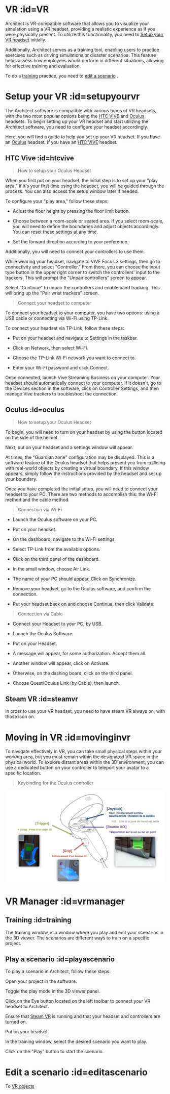 # VR :id=VR

Architect is VR-compatible software that allows you to visualize your simulation using a VR headset, providing a realistic experience as if you were physically present. To utilize this functionality, you need to [Setup your VR headset](#setupyourvr) initially.

Additionally, Architect serves as a training tool, enabling users to practice exercises such as driving simulations or disaster scenarios. This feature helps assess how employees would perform in different situations, allowing for effective training and evaluation. 

To do a [training](#training) practice, you need to [edit a scenario](#editascenario) .

# Setup your VR :id=setupyourvr

The Architect software is compatible with various types of VR headsets, with the two most popular options being the [HTC VIVE](#htcvive) and [Oculus](#oculus) headsets. To begin setting up your VR headset and start utilizing the Architect software, you need to configure your headset accordingly.

Here, you will find a guide to help you set up your VR headset. If you have an [Oculus](#oculus) headset. If you have an [HTC VIVE](#htcvive) headset.

## HTC Vive :id=htcvive

>How to setup your Oculus Headset

When you first put on your headset, the initial step is to set up your "play area." If it's your first time using the headset, you will be guided through the process. You can also access the setup window later if needed.

To configure your "play area," follow these steps:

- Adjust the floor height by pressing the floor limit button.

- Choose between a room-scale or seated area. If you select room-scale, you will need to define the boundaries and adjust objects accordingly. You can reset these settings at any time.

- Set the forward direction according to your preference.

Additionally, you will need to connect your controllers to use them.

While wearing your headset, navigate to VIVE Focus 3 settings, then go to connectivity and select "Controller." From there, you can choose the input type button in the upper right corner to switch the controllers' input to the trackers. This will prompt the "Unpair controllers" screen to appear.

Select "Continue" to unpair the controllers and enable hand tracking. This will bring up the "Pair wrist trackers" screen.

>Connect your headset to computer

To connect your headset to your computer, you have two options: using a USB cable or connecting via Wi-Fi using TP-Link.

To connect your headset via TP-Link, follow these steps:

- Put on your headset and navigate to Settings in the taskbar.

- Click on Network, then select Wi-Fi.

- Choose the TP-Link Wi-Fi network you want to connect to.

- Enter your Wi-Fi password and click Connect.

Once connected, launch Vive Streaming Business on your computer. Your headset should automatically connect to your computer. If it doesn't, go to the Devices section in the software, click on Controller Settings, and then manage Vive trackers to troubleshoot the connection.

## Oculus :id=oculus

>How to setup your Oculus Headset

To begin, you will need to turn on your headset by using the button located on the side of the helmet.

Next, put on your headset and a settings window will appear.

At times, the "Guardian zone" configuration may be displayed. This is a software feature of the Oculus headset that helps prevent you from colliding with real-world objects by creating a virtual boundary. If this window appears, simply follow the instructions provided by the headset and set up your boundary.

Once you have completed the initial setup, you will need to connect your headset to your PC. There are two methods to accomplish this: the Wi-Fi method and the cable method.

>Connection via Wi-Fi

- Launch the Oculus software on your PC.

- Put on your headset.

- On the dashboard, navigate to the Wi-Fi settings.

- Select TP-Link from the available options.

- Click on the third panel of the dashboard.

- In the small window, choose Air Link.

- The name of your PC should appear. Click on Synchronize.

- Remove your headset, go to the Oculus software, and confirm the connection.

- Put your headset back on and choose Continue, then click Validate.

>Connection via Cable

- Connect your Headset to your PC, by USB.

- Launch the Oculus Software.

- Put on your Headset.

- A message will appear, for some authorization. Accept them all.

- Another window will appear, click on Activate.

- Otherwise, on the dashing board, click on the third panel.

- Choose Quest/Oculus Link (by Cable), then launch.

## Steam VR :id=steamvr

In order to use your VR headset, you need to have steam VR always on, with those icon on.

# Moving in VR :id=movinginvr

To navigate effectively in VR, you can take small physical steps within your working area, but you must remain within the designated VR space in the physical world. To explore distant areas within the 3D environment, you can use a dedicated button on your controller to teleport your avatar to a specific location.

>Keybinding for the Oculus controller

![Open](Images/OculusController.png ':size=600')

# VR Manager :id=vrmanager


## Training :id=training

The training window, is a window where you play and edit your scenarios in the 3D viewer. The scenarios are different ways to train on a specific project. 

## Play a scenario :id=playascenario

To play a scenario in Architect, follow these steps:

Open your project in the software.

Toggle the play mode in the 3D viewer panel.

Click on the Eye button located on the left toolbar to connect your VR headset to Architect.

Ensure that [Steam VR](#steamvr) is running and that your headset and controllers are turned on.

Put on your headset.

In the training window, select the desired scenario you want to play.

Click on the "Play" button to start the scenario.

# Edit a scenario :id=editascenario

To [VR objects](objects.md?id=vr)





